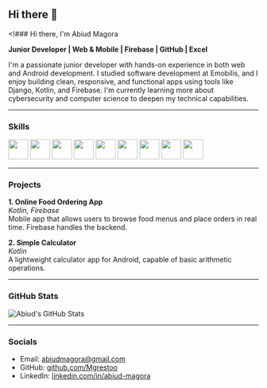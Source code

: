 ## Hi there 👋

<!### Hi there, I'm Abiud Magora

**Junior Developer | Web & Mobile | Firebase | GitHub | Excel**

I'm a passionate junior developer with hands-on experience in both web and Android development. I studied software development at Emobilis, and I enjoy building clean, responsive, and functional apps using tools like Django, Kotlin, and Firebase. I'm currently learning more about cybersecurity and computer science to deepen my technical capabilities.

---

### Skills

<p>
  <img src="https://cdn.jsdelivr.net/gh/devicons/devicon/icons/html5/html5-original.svg" width="40" height="40"/>
  <img src="https://cdn.jsdelivr.net/gh/devicons/devicon/icons/css3/css3-original.svg" width="40" height="40"/>
  <img src="https://cdn.jsdelivr.net/gh/devicons/devicon/icons/python/python-original.svg" width="40" height="40"/>
  <img src="https://cdn.jsdelivr.net/gh/devicons/devicon/icons/django/django-plain.svg" width="40" height="40"/>
  <img src="https://cdn.jsdelivr.net/gh/devicons/devicon/icons/kotlin/kotlin-original.svg" width="40" height="40"/>
  <img src="https://cdn.jsdelivr.net/gh/devicons/devicon/icons/firebase/firebase-plain.svg" width="40" height="40"/>
  <img src="https://cdn.jsdelivr.net/gh/devicons/devicon/icons/git/git-original.svg" width="40" height="40"/>
  <img src="https://cdn.jsdelivr.net/gh/devicons/devicon/icons/github/github-original.svg" width="40" height="40"/>
  <img src="https://cdn.jsdelivr.net/gh/devicons/devicon/icons/android/android-original.svg" width="40" height="40"/>
</p>

---

### Projects

**1. Online Food Ordering App**  
*Kotlin, Firebase*  
Mobile app that allows users to browse food menus and place orders in real time. Firebase handles the backend.

**2. Simple Calculator**  
*Kotlin*  
A lightweight calculator app for Android, capable of basic arithmetic operations.

---

### GitHub Stats

![Abiud's GitHub Stats](https://github-readme-stats.vercel.app/api?username=Mgrestoo&show_icons=true&theme=dark)

---

### Socials

- Email: [abiudmagora@gmail.com](mailto:abiudmagora@gmail.com)  
- GitHub: [github.com/Mgrestoo](https://github.com/Mgrestoo)  
- LinkedIn: [linkedin.com/in/abiud-magora](https://www.linkedin.com/in/abiud-magora)

